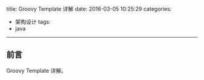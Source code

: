 title: Groovy Template 详解
date: 2016-03-05 10:25:29
categories: 
- 架构设计
tags: 
- java

---

<h2 id="intro">前言</h2>Groovy Template 详解。
<!-- more -->
